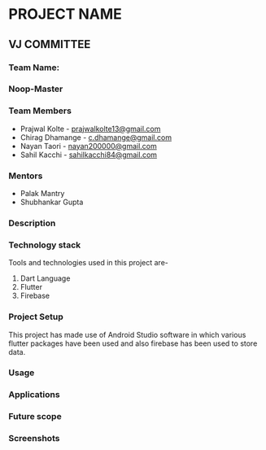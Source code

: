 # **PROJECT NAME**  
## VJ COMMITTEE

### **Team Name:**  
### Noop-Master

### **Team Members**  
* Prajwal Kolte - prajwalkolte13@gmail.com  
* Chirag Dhamange - c.dhamange@gmail.com  
* Nayan Taori - nayan200000@gmail.com  
* Sahil Kacchi - sahilkacchi84@gmail.com  

### **Mentors**  
* Palak Mantry  
* Shubhankar Gupta  

### **Description**

### **Technology stack**  
Tools and technologies used in this project are-  
1. Dart Language<br/>
2. Flutter  
3. Firebase

### **Project Setup**  
This project has made use of Android Studio software in which various flutter packages have been used and also firebase has been used to store data. 

### **Usage**

### **Applications**

### **Future scope**

### **Screenshots**


